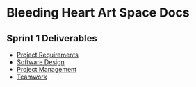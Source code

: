 # Bleeding Heart Art Space Docs

## Sprint 1 Deliverables
- [Project Requirements](project-requirements.md)
- [Software Design](software-design.md)
- [Project Management](project-management.md)
- [Teamwork](teamwork.md)
